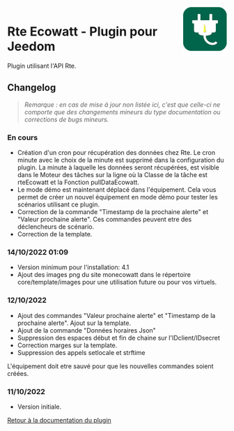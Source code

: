 <img align="right" src="../images/rteEcowatt_icon.png" width="100">

# Rte Ecowatt - Plugin pour Jeedom

Plugin utilisant l'API Rte.

## Changelog

>*Remarque : en cas de mise à jour non listée ici, c'est que celle-ci ne comporte que des changements mineurs du type documentation ou corrections de bugs mineurs.*

### En cours
- Création d'un cron pour récupération des données chez Rte. Le cron minute avec le choix de la minute est supprimé dans la configuration du plugin. La minute à laquelle les données seront récupérées, est visible dans le Moteur des tâches sur la ligne où la Classe de la tâche est rteEcowatt et la Fonction pullDataEcowatt.
- Le mode démo est maintenant déplacé dans l'équipement. Cela vous permet de créer un nouvel équipement en mode démo pour tester les scénarios utilisant ce plugin.
- Correction de la commande "Timestamp de la prochaine alerte" et "Valeur prochaine alerte". Ces commandes peuvent etre des déclencheurs de scénario.
- Correction de la template. 


### 14/10/2022 01:09
- Version minimum pour l'installation: 4.1
- Ajout des images png du site monecowatt dans le répertoire core/template/images pour une utilisation future ou pour vos virtuels.

### 12/10/2022
- Ajout des commandes "Valeur prochaine alerte" et "Timestamp de la prochaine alerte". Ajout sur la template.
- Ajout de la commande "Données horaires Json"
- Suppression des espaces début et fin de chaine sur l'IDclient/IDsecret
- Correction marges sur la template.
- Suppression des appels setlocale et strftime

L'équipement doit etre sauvé pour que les nouvelles commandes soient créées.

### 11/10/2022
- Version initiale.


[Retour à la documentation du plugin](index.md)
